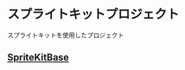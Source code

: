 # スプライトキットプロジェクト

スプライトキットを使用したプロジェクト

## [SpriteKitBase](https://github.com/ghsumiyasu/Swift/blob/main/README-Swift-SpriteKitBase-jp.md)